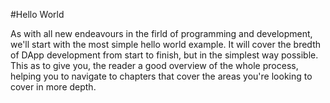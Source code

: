 #Hello World

As with all new endeavours in the firld of programming and development, we'll start with the most simple hello world example. It will cover the bredth of DApp development from start to finish, but in the simplest way possible. This as to give you, the reader a good overview of the whole process, helping you to navigate to chapters that cover the areas you're looking to cover in more depth.